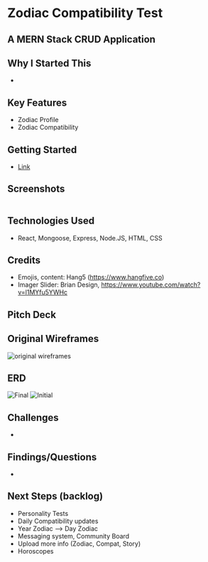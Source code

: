 # Zodiac Compatibility Test

## A MERN Stack CRUD Application

## Why I Started This
- 

## Key Features
- Zodiac Profile 
- Zodiac Compatibility


## Getting Started
- <a href="https://compat-test-front-end.netlify.app/">Link</a>


## Screenshots
<img src="https://i.imgur.com/kXIz7Rr_d.webp?maxwidth=760&fidelity=grand"  alt="">


## Technologies Used 
- React, Mongoose, Express, Node.JS, HTML, CSS

## Credits
- Emojis, content: Hang5 (https://www.hangfive.co)
- Imager Slider: Brian Design, https://www.youtube.com/watch?v=l1MYfu5YWHc 

## Pitch Deck

## Original Wireframes
<img src="https://i.imgur.com/S74fKin_d.webp?maxwidth=760&fidelity=grand" alt="original wireframes">

## ERD
<img src="https://i.imgur.com/jvanh4O_d.webp?maxwidth=760&fidelity=grand" alt="Final">
<img src="https://i.imgur.com/nmaOp30_d.webp?maxwidth=760&fidelity=grand" alt="Initial">

## Challenges
- 

## Findings/Questions
- 

## Next Steps (backlog)
- Personality Tests
- Daily Compatibility updates
- Year Zodiac --> Day Zodiac
- Messaging system, Community Board
- Upload more info (Zodiac, Compat, Story)
- Horoscopes





